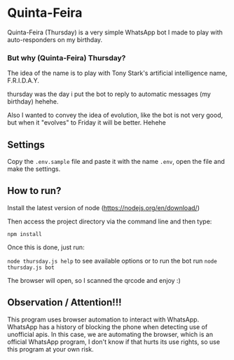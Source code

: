 # Quinta-Feira

Quinta-Feira (Thursday) is a very simple WhatsApp bot I made to play with auto-responders on my birthday.

### But why (Quinta-Feira) Thursday?
The idea of the name is to play with Tony Stark's artificial intelligence name, F.R.I.D.A.Y.

thursday was the day i put the bot to reply to automatic messages (my birthday) hehehe.

Also I wanted to convey the idea of evolution, like the bot is not very good, but when it "evolves" to Friday it will be better. Hehehe

## Settings

Copy the `.env.sample` file and paste it with the name `.env`, open the file and make the settings.

## How to run?

Install the latest version of node (https://nodejs.org/en/download/)

Then access the project directory via the command line and then type:

`npm install`

Once this is done, just run:

`node thursday.js help` to see available options or to run the bot run `node thursday.js bot`

The browser will open, so I scanned the qrcode and enjoy :)

## Observation / Attention!!!

This program uses browser automation to interact with WhatsApp. WhatsApp has a history of blocking the phone when detecting use of unofficial apis. In this case, we are automating the browser, which is an official WhatsApp program, I don't know if that hurts its use rights, so use this program at your own risk.
